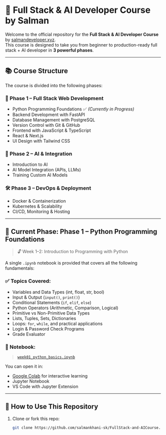 # 🚀 Full Stack & AI Developer Course by Salman

Welcome to the official repository for the **Full Stack & AI Developer Course** by [salmandeveloper.xyz](https://salmandeveloper.xyz).  
This course is designed to take you from beginner to production-ready full stack + AI developer in **3 powerful phases**.

---

## 📚 Course Structure

The course is divided into the following phases:

### 🧱 Phase 1 – Full Stack Web Development
- Python Programming Foundations ✅ *(Currently in Progress)*
- Backend Development with FastAPI
- Database Management with PostgreSQL
- Version Control with Git & GitHub
- Frontend with JavaScript & TypeScript
- React & Next.js
- UI Design with Tailwind CSS

### 🤖 Phase 2 – AI & Integration
- Introduction to AI
- AI Model Integration (APIs, LLMs)
- Training Custom AI Models

### 🛠 Phase 3 – DevOps & Deployment
- Docker & Containerization
- Kubernetes & Scalability
- CI/CD, Monitoring & Hosting

---

## 📍 Current Phase: **Phase 1 – Python Programming Foundations**

> 🔓 Week 1–2: Introduction to Programming with Python

A single `.ipynb` notebook is provided that covers all the following fundamentals:

### ✅ Topics Covered:
- Variables and Data Types (int, float, str, bool)
- Input & Output (`input()`, `print()`)
- Conditional Statements (`if`, `elif`, `else`)
- Python Operators (Arithmetic, Comparison, Logical)
- Primitive vs Non-Primitive Data Types
- Lists, Tuples, Sets, Dictionaries
- Loops: `for`, `while`, and practical applications
- Login & Password Check Programs
- Grade Evaluator

### 📁 Notebook:
> [`week01_python_basics.ipynb`](./week01-02_python/week01_python_basics.ipynb)

You can open it in:
- [Google Colab](https://colab.research.google.com) for interactive learning
- Jupyter Notebook
- VS Code with Jupyter Extension

---

## 🧠 How to Use This Repository

1. Clone or fork this repo:
   ```bash
   git clone https://github.com/salmankhani-sk/FullStack-and-AICourse.git

